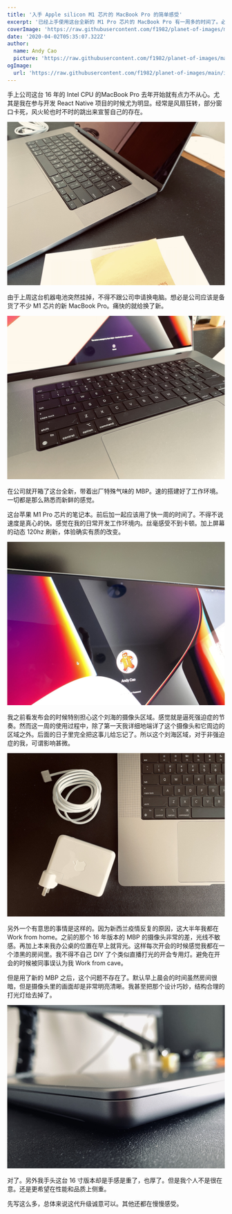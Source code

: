 ```yaml
---
title: '入手 Apple silicon M1 芯片的 MacBook Pro 的简单感受'
excerpt: '已经上手使用这台全新的 M1 Pro 芯片的 MacBook Pro 有一周多的时间了。必须承认的一点是：确实好快！！在我的日常使用工作流里，我几乎感受不到任何卡顿。另外120赫兹刷新率的屏幕确实也给我带来了全新的体验。'
coverImage: 'https://raw.githubusercontent.com/f1982/planet-of-images/main/img/IMG_9826.jpg'
date: '2020-04-02T05:35:07.322Z'
author:
  name: Andy Cao
  picture: 'https://raw.githubusercontent.com/f1982/planet-of-images/main/img/IMG_9826.jpg'
ogImage:
  url: 'https://raw.githubusercontent.com/f1982/planet-of-images/main/img/IMG_9826.jpg'
---
```


手上公司这台 16 年的 Intel CPU 的MacBook Pro 去年开始就有点力不从心。尤其是我在参与开发 React Native 项目的时候尤为明显。经常是风扇狂转，部分窗口卡死，风火轮也时不时的跳出来宣誓自己的存在。

![](https://raw.githubusercontent.com/f1982/planet-of-images/main/img/IMG_9830.jpg)

由于上周这台机器电池突然挂掉，不得不跟公司申请换电脑。想必是公司应该是备货了不少 M1 芯片的新 MacBook Pro。痛快的就给换了新。

![](https://raw.githubusercontent.com/f1982/planet-of-images/main/img/IMG_9827.jpg)

在公司就开箱了这台全新，带着出厂特殊气味的 MBP。速的搭建好了工作环境。一切都是那么熟悉而新鲜的感觉。

这台苹果 M1 Pro 芯片的笔记本。前后加一起应该用了快一周的时间了。不得不说速度是真心的快。感觉在我的日常开发工作环境内。丝毫感受不到卡顿。加上屏幕的动态 120hz 刷新，体验确实有质的改变。

![](https://raw.githubusercontent.com/f1982/planet-of-images/main/img/IMG_9828.JPG)

我之前看发布会的时候特别担心这个刘海的摄像头区域。感觉就是逼死强迫症的节奏。然而这一周的使用过程中，除了第一天我详细地端详了这个摄像头和它周边的区域之外。后面的日子里完全把这事儿给忘记了。所以这个刘海区域，对于非强迫症的我，可谓影响甚微。

![](https://raw.githubusercontent.com/f1982/planet-of-images/main/img/IMG_9829.jpg)

另外一个有意思的事情是这样的。因为新西兰疫情反复的原因，这大半年我都在 Work from home。之前的那个 16 年版本的 MBP 的摄像头非常的差，光线不敏感。再加上本来我办公桌的位置在早上就背光。这样每次开会的时候感觉我都在一个漆黑的房间里。我不得不自己 DIY 了个类似直播打光的开会专用灯。避免在开会的时候被同事误认为我 Work from cave。

但是用了新的 MBP 之后，这个问题不存在了。默认早上晨会的时间虽然房间很暗，但是摄像头里的画面却是非常明亮清晰。我甚至把那个设计巧妙，结构合理的打光灯给去掉了。

![](https://raw.githubusercontent.com/f1982/planet-of-images/main/img/IMG_9831.jpg)

对了。另外我手头这台 16 寸版本却是手感是重了，也厚了。但是我个人不是很在意。还是更希望在性能和品质上侧重。

先写这么多，总体来说这代升级诚意可以。其他还都在慢慢感受。